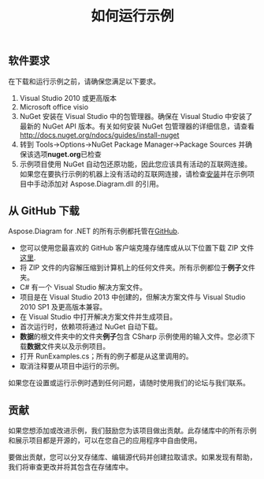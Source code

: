 ﻿---
title: 如何运行示例
type: docs
weight: 80
url: /zh/net/how-to-run-the-examples/
description: 本页介绍如何运行 Aspose.Diagram 库的示例。
---
## **软件要求**
在下载和运行示例之前，请确保您满足以下要求。

1. Visual Studio 2010 或更高版本
1. Microsoft office visio
1. NuGet 安装在 Visual Studio 中的包管理器。确保在 Visual Studio 中安装了最新的 NuGet API 版本。有关如何安装 NuGet 包管理器的详细信息，请查看<http://docs.nuget.org/ndocs/guides/install-nuget>
1. 转到 Tools->Options->NuGet Package Manager->Package Sources 并确保该选项**nuget.org**已检查
1. 示例项目使用 NuGet 自动包还原功能，因此您应该具有活动的互联网连接。如果您在要执行示例的机器上没有活动的互联网连接，请检查[安装](/diagram/zh/net/installation/)并在示例项目中手动添加对 Aspose.Diagram.dll 的引用。
## **从 GitHub 下载**
Aspose.Diagram for .NET 的所有示例都托管在[GitHub](https://github.com/aspose-diagram/Aspose.Diagram-for-.NET).

- 您可以使用您最喜欢的 GitHub 客户端克隆存储库或从以下位置下载 ZIP 文件[这里](https://github.com/aspose-diagram/Aspose.Diagram-for-.NET/archive/master.zip).
- 将 ZIP 文件的内容解压缩到计算机上的任何文件夹。所有示例都位于**例子**文件夹。
- C# 有一个 Visual Studio 解决方案文件。
- 项目是在 Visual Studio 2013 中创建的，但解决方案文件与 Visual Studio 2010 SP1 及更高版本兼容。
- 在 Visual Studio 中打开解决方案文件并生成项目。
- 首次运行时，依赖项将通过 NuGet 自动下载。
- **数据**的根文件夹中的文件夹**例子**包含 CSharp 示例使用的输入文件。您必须下载**数据**文件夹以及示例项目。
- 打开 RunExamples.cs；所有的例子都是从这里调用的。
- 取消注释要从项目中运行的示例。

如果您在设置或运行示例时遇到任何问题，请随时使用我们的论坛与我们联系。
## **贡献**
如果您想添加或改进示例，我们鼓励您为该项目做出贡献。此存储库中的所有示例和展示项目都是开源的，可以在您自己的应用程序中自由使用。

要做出贡献，您可以分叉存储库、编辑源代码并创建拉取请求。如果发现有帮助，我们将审查更改并将其包含在存储库中。
